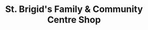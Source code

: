 ---
title: "St. Brigid's Family & Community Centre Shop"
url: /waterford/st-brigids-family-und-community-centre-shop/
shop: Gebrauchtwaren
---